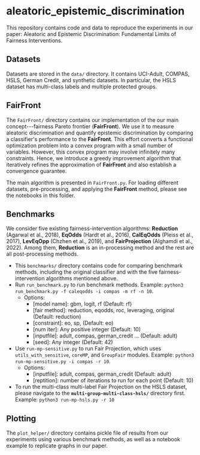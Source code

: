 # aleatoric_epistemic_discrimination
This repository contains code and data to reproduce the experiments in our paper: Aleatoric and Epistemic Discrimination: Fundamental Limits of Fairness Interventions.

## Datasets
Datasets are stored in the `data/` directory. It contains UCI-Adult, COMPAS, HSLS, German Credit, and synthetic datasets. In particular, the HSLS dataset has multi-class labels and multiple protected groups.

## FairFront
The `FairFront/` directory contains our implementation of the our main concept---fairness Pareto frontier (**FairFront**). We use it to measure aleatoric discrimination and quantify epistemic discrimination by comparing a classifier's performance to the **FairFront**. This effort converts a functional optimization problem into a convex program with a small number of variables. However, this convex program may involve infinitely many constraints. Hence, we introduce a greedy improvement algorithm that iteratively refines the approximation of **FairFront** and also establish a convergence guarantee.

The main algorithm is presented in `FairFront.py`. For loading different datasets, pre-processing, and applying the **FairFront** method, please see the notebooks in this folder. 

## Benchmarks
We consider five existing fairness-intervention algorithms: **Reduction** (Agarwal et al., 2018),  **EqOdds** (Hardt et al., 2016), **CalEqOdds** (Pleiss et al., 2017), **LevEqOpp** (Chzhen et al., 2019), and **FairProjection** (Alghamdi et al., 2022). Among them, **Reduction** is an in-processing method and the rest are all post-processing methods. 

- This `benchmarks/` directory contains code for comparing benchmark methods, including the original classifier and with the five fairness-intervention algorithms mentioned above. 
- Run `run_benchmark.py` to run benchmark methods. Example: `python3 run_benchmark.py -f caleqodds -i compas -m rf -n 10`.
  - Options:
    - [model name]: gbm, logit, rf (Default: rf)
    - [fair method]: reduction, eqodds, roc, leveraging, original (Default: reduction)
    - [constraint]: eo, sp, (Default: eo)
    - [num iter]: Any positive integer (Default: 10)
    - [inputfile]: adult, compas, german_credit ...  (Default: adult)
    - [seed]: Any integer (Default: 42)
- Use `run-mp-sensitive.py` to run Fair Projection, which uses `utils_with_sensitive`, `coreMP`, and `GroupFair` modules. Example: `python3 run-mp-sensitive.py -i compas -r 10`.
  - Options:
    - [inputfile]: adult, compas, german_credit (Default: adult)
    - [reptition]: number of iterations to run for each point (Default: 10)
- To run the multi-class multi-label Fair Projection on the HSLS dataset, please navigate to the **`multi-group-multi-class-hsls/`** directory first. Example: `python3 run-mp-hsls.py -r 10`



## Plotting
The `plot_helper/` directory contains pickle file of results from our experiments using various benchmark methods, as well as a notebook example to replicate graphs in our paper. 
